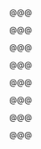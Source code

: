 <!-- .slide: data-background="images/friends/DSC_8946.jpg" -->

@@@

<!-- .slide: data-background="images/friends/DSC_7581.jpg" -->

@@@

<!-- .slide: data-background="images/friends/B290803-R2-05-6.jpg" -->

@@@

<!-- .slide: data-background="images/friends/DSC_5729.jpg" -->

@@@

<!-- .slide: data-background="images/friends/DSC_5730.jpg" -->

@@@

<!-- .slide: data-background="images/Scan-130130-0008.jpg" -->

@@@

<!-- .slide: data-background="images/friends/B290516-R2-02-3.jpg" -->

@@@

<!-- .slide: data-background="images/friends/B290516-R1-04-5.jpg" -->

@@@

<!-- .slide: data-background="images/friends/B290516-R1-05-6.jpg" -->
